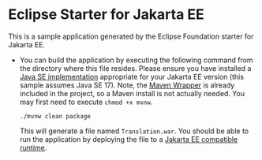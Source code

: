 # Eclipse Starter for Jakarta EE
This is a sample application generated by the Eclipse Foundation starter for Jakarta EE.

* You can build the application by executing the following command from the directory where this file resides. Please ensure you have installed a [Java SE implementation](https://adoptium.net) appropriate for your Jakarta EE version (this sample assumes Java SE 17). Note, the [Maven Wrapper](https://maven.apache.org/wrapper/) is already included in the project, so a Maven install is not actually needed. You may first need to execute `chmod +x mvnw`.

  ```
  ./mvnw clean package
  ```
 
  This will generate a file named `Translation.war`. You should be able to run the application by deploying the file to
  a [Jakarta EE compatible runtime](https://jakarta.ee/compatibility).
